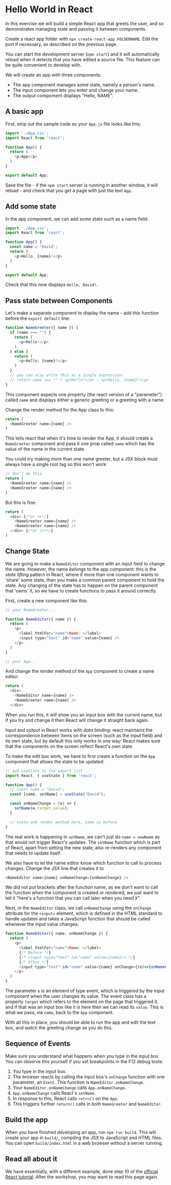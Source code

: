 # Hello World in React

In this exercise we will build a simple React app that greets the user, and so demonstrates managing state and passing it between components.

Create a react app folder with `npx create-react-app FOLDERNAME`. Edit the port if necessary, as described on the previous page.

You can start the development server (`npm start`) and it will automatically reload when it detects that you have edited a source file. This feature can be quite convenient to develop with.

We will create an app with three components:
  - The app component manages some state, namely a person's name.
  - The input component lets you enter and change your name.
  - The output compoment displays "Hello, NAME".

## A basic app

First, strip out the sample code so your `App.js` file looks like this:

```js
import './App.css';
import React from 'react';

function App() {
  return (
    <p>App</p>
  )
}

export default App;
```

Save the file - if the `npm start` server is running in another window, it will reload - and check that you get a page with just the text `App`.

## Add some state

In the app component, we can add some state such as a name field:

```js
import './App.css';
import React from 'react';

function App() {
  const name = "David";
  return (
    <p>Hello, {name}!</p>
  )
}

export default App;
```

Check that this now displays `Hello, David!`. 

## Pass state between Components

Let's make a separate component to display the name - add this function before the `export default` line:

```js
function NameGreeter({ name }) {
  if (name === "") {
    return (
      <p>Hello!</p>
    )
  } else {
    return (
      <p>Hello, {name}!</p>
    )
  }
  // you can also write this as a single expression:
  // return name === "" ? <p>Hello!</p> : <p>Hello, {name}!</p>
}
```

This component expects one property (the react version of a "parameter") called `name` and displays either a generic greeting or a greeting with a name.

Change the render method for the App class to this:

```js
return (
  <NameGreeter name={name} />
)
```

This tells react that when it's time to render the App, it should create a `NameGreeter` component and pass it one prop called `name` which has the value of the name in the current state.

You could try making more than one name greeter, but a JSX block must always have a single root tag so this won't work:

```js
// don't do this
return (
  <NameGreeter name={name} />
  <NameGreeter name={name} />
)
```

But this is fine:

```js
return (
  <div> {/*or <>*/}
    <NameGreeter name={name} />
    <NameGreeter name={name} />
  </div> {/*or </>*/}
)
```

## Change State

We are going to make a `NameEditor` component with an input field to change the name. 
However, the name _belongs_ to the app component: this is the _state lifting_ pattern in React, where if more than one component wants to 'share' some state, then you make a common parent component to hold the state. Any changing of the state has to happen on the parent component that 'owns' it, so we have to create functions to pass it around correctly.

First, create a new component like this:

```js
// your NameGreeter...

function NameEditor({ name }) {
  return (
    <p>
      <label htmlFor="name">Name: </label>
      <input type="text" id="name" value={name} />
    </p>
  )
}

// your App...
```

And change the render method of the `App` component to create a name editor:

```js
return (
  <div>
    <NameEditor name={name} />
    <NameGreeter name={name} />
  </div>

```

When you run this, it will show you an input box with the current name, but if you try and change it then React will change it straight back again.

Input and output in React works with _data binding_: react maintains the correspondence between items on the screen (such as the input field) and its own state, but by default this only works in one way: React makes sure that the components on the screen reflect React's own state.

To make the edit box work, we have to first create a function on the `App` component that allows the state to be updated:

```js
// add useState to the import list
import React, { useState } from 'react';

function App() {
  // const name = "David";
  const [name, setName] = useState("David");

  const onNameChange = (e) => {
    setName(e.target.value);
  }

  // state and render method here, same as before
}
```

The real work is happening in `setName`, we can't just do `name = newName` as that would not trigger React's updates. The `setName` function which is part of React, apart from setting the new state, also re-renders any component that needs to update itself.

We also have to let the name editor know which function to call to process changes. Change the JSX line that creates it to

```js
<NameEditor name={name} onNameChange={onNameChange} />
```

We did not put brackets after the function name, as we don't want to call the function when the component is created or rendered, we just want to tell it "here's a function that you can call later when you need it".

Next, in the `NameEditor` class, we call `onNameChange` using the `onChange` attribute for the `<input>` element, which is defined in the HTML standard to handle updates and takes a JavaScript function that should be called whenever the input value changes:

```js
function NameEditor({ name, onNameChange }) {
  return (
    <p>
      <label htmlFor="name">Name: </label>
      {/* Before */}
      {/* <input type="text" id="name" value={name}/> */}
      {/* After */}
      <input type="text" id="name" value={name} onChange={(e)=>{onNameChange(e)}} />
    </p>
  )
}
```

The parameter `e` is an element of type event, which is triggered by the input component when the user changes its value. The event class has a property `target` which refers to the element on the page that triggered it, and if that was an input box like it is here then we can read its `value`. This is what we pass, via `name`, back to the `App` component.

With all this in place, you should be able to run the app and edit the text box, and watch the greeting change as you do this.

## Sequence of Events

Make sure you understand what happens when you type in the input box. You can observe this yourself if you set breakpoints in the F12 debug tools:

  1. You type in the input box.
  2. The browser reacts by calling the input box's `onChange` function with one parameter, an `Event`. This function is `NameEditor.onNameChange`.
  3. Your `NameEditor.onNameChange` calls `App.onNameChange`.
  4. `App.onNameChange` calls React's `setName`.
  5. In response to this, React calls `retrn()` on the `App`.
  6. This triggers further `return()` calls in both `NameGreeter` and `NameEditor`.

## Build the app

When you have finished developing an app, run `npm run build`. This will create your app in `build/`, compiling the JSX to JavaScript and HTML files. You can open `build/index.html` in a web browser without a server running.

## Read all about it

We have essentially, with a different example, done step 10 of the [official React tutorial](https://reactjs.org/docs/lifting-state-up.html). After the workshop, you may want to read this page again.
